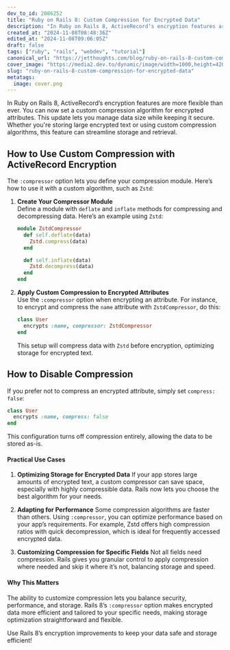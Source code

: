 ```yaml
---
dev_to_id: 2086252
title: "Ruby on Rails 8: Custom Compression for Encrypted Data"
description: "In Ruby on Rails 8, ActiveRecord’s encryption features are more flexible than ever. You can now set a..."
created_at: "2024-11-08T08:48:36Z"
edited_at: "2024-11-08T09:06:05Z"
draft: false
tags: ["ruby", "rails", "webdev", "tutorial"]
canonical_url: "https://jetthoughts.com/blog/ruby-on-rails-8-custom-compression-for-encrypted-data/"
cover_image: "https://media2.dev.to/dynamic/image/width=1000,height=420,fit=cover,gravity=auto,format=auto/https%3A%2F%2Fdev-to-uploads.s3.amazonaws.com%2Fuploads%2Farticles%2Fc47eir369t50c0r0x7bx.png"
slug: "ruby-on-rails-8-custom-compression-for-encrypted-data"
metatags:
  image: cover.png
---
```

In Ruby on Rails 8, ActiveRecord’s encryption features are more flexible than ever. You can now set a custom compression algorithm for encrypted attributes. This update lets you manage data size while keeping it secure. Whether you're storing large encrypted text or using custom compression algorithms, this feature can streamline storage and retrieval.

## How to Use Custom Compression with ActiveRecord Encryption

The `:compressor` option lets you define your compression module. Here’s how to use it with a custom algorithm, such as `Zstd`:

1. **Create Your Compressor Module**  
   Define a module with `deflate` and `inflate` methods for compressing and decompressing data. Here’s an example using `Zstd`:

   ```ruby
   module ZstdCompressor
     def self.deflate(data)
       Zstd.compress(data)
     end

     def self.inflate(data)
       Zstd.decompress(data)
     end
   end
   ```

2. **Apply Custom Compression to Encrypted Attributes**  
   Use the `:compressor` option when encrypting an attribute. For instance, to encrypt and compress the `name` attribute with `ZstdCompressor`, do this:

   ```ruby
   class User
     encrypts :name, compressor: ZstdCompressor
   end
   ```

   This setup will compress data with `Zstd` before encryption, optimizing storage for encrypted text.

## How to Disable Compression

If you prefer not to compress an encrypted attribute, simply set `compress: false`:

```ruby
class User
  encrypts :name, compress: false
end
```

This configuration turns off compression entirely, allowing the data to be stored as-is.

#### Practical Use Cases

1. **Optimizing Storage for Encrypted Data**
   If your app stores large amounts of encrypted text, a custom compressor can save space, especially with highly compressible data. Rails now lets you choose the best algorithm for your needs.

2. **Adapting for Performance**
   Some compression algorithms are faster than others. Using `:compressor`, you can optimize performance based on your app’s requirements. For example, Zstd offers high compression ratios with quick decompression, which is ideal for frequently accessed encrypted data.

3. **Customizing Compression for Specific Fields**
   Not all fields need compression. Rails gives you granular control to apply compression where needed and skip it where it’s not, balancing storage and speed.

#### Why This Matters

The ability to customize compression lets you balance security, performance, and storage. Rails 8’s `:compressor` option makes encrypted data more efficient and tailored to your specific needs, making storage optimization straightforward and flexible.

Use Rails 8’s encryption improvements to keep your data safe and storage efficient!